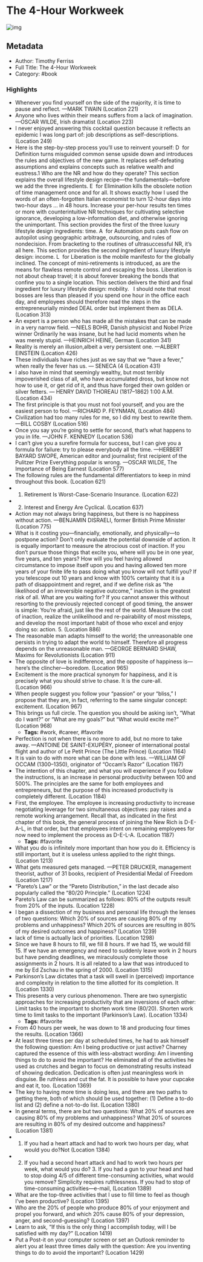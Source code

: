 # The 4-Hour Workweek

![img](https://readwise-assets.s3.amazonaws.com/static/images/default-book-icon-5.25188386e520.png)

## Metadata

- Author: Timothy Ferriss
- Full Title: The 4-Hour Workweek
- Category: 
#book 
### Highlights

- Whenever you find yourself on the side of the majority, it is time to pause and reflect. —MARK TWAIN (Location 221)
- Anyone who lives within their means suffers from a lack of imagination. —OSCAR WILDE, Irish dramatist (Location 223)
- I never enjoyed answering this cocktail question because it reflects an epidemic I was long part of: job descriptions as self-descriptions. (Location 249)
- Here is the step-by-step process you’ll use to reinvent yourself: D  for Definition turns misguided common sense upside down and introduces the rules and objectives of the new game. It replaces self-defeating assumptions and explains concepts such as relative wealth and eustress.1 Who are the NR and how do they operate? This section explains the overall lifestyle design recipe—the fundamentals—before we add the three ingredients. E  for Elimination kills the obsolete notion of time management once and for all. It shows exactly how I used the words of an often-forgotten Italian economist to turn 12-hour days into two-hour days … in 48 hours. Increase your per-hour results ten times or more with counterintuitive NR techniques for cultivating selective ignorance, developing a low-information diet, and otherwise ignoring the unimportant. This section provides the first of the three luxury lifestyle design ingredients: time. A  for Automation puts cash flow on autopilot using geographic arbitrage, outsourcing, and rules of nondecision. From bracketing to the routines of ultrasuccessful NR, it’s all here. This section provides the second ingredient of luxury lifestyle design: income. L  for Liberation is the mobile manifesto for the globally inclined. The concept of mini-retirements is introduced, as are the means for flawless remote control and escaping the boss. Liberation is not about cheap travel; it is about forever breaking the bonds that confine you to a single location. This section delivers the third and final ingredient for luxury lifestyle design: mobility.   I should note that most bosses are less than pleased if you spend one hour in the office each day, and employees should therefore read the steps in the entrepreneurially minded DEAL order but implement them as DELA. (Location 313)
- An expert is a person who has made all the mistakes that can be made in a very narrow field. —NIELS BOHR, Danish physicist and Nobel Prize winner Ordinarily he was insane, but he had lucid moments when he was merely stupid. —HEINRICH HEINE, German (Location 341)
- Reality is merely an illusion,albeit a very persistent one. —ALBERT EINSTEIN (Location 426)
- These individuals have riches just as we say that we “have a fever,” when really the fever has us. — SENECA (4 (Location 431)
- I also have in mind that seemingly wealthy, but most terribly impoverished class of all, who have accumulated dross, but know not how to use it, or get rid of it, and thus have forged their own golden or silver fetters. — HENRY DAVID THOREAU (1817–1862) 1:00 A.M. (Location 434)
- The first principle is that you must not fool yourself, and you are the easiest person to fool. —RICHARD P. FEYNMAN, (Location 484)
- Civilization had too many rules for me, so I did my best to rewrite them. —BILL COSBY (Location 516)
- Once you say you’re going to settle for second, that’s what happens to you in life. —JOHN F. KENNEDY (Location 536)
- I can’t give you a surefire formula for success, but I can give you a formula for failure: try to please everybody all the time. —HERBERT BAYARD SWOPE, American editor and journalist; first recipient of the Pulitzer Prize Everything popular is wrong. —OSCAR WILDE, The Importance of Being Earnest (Location 577)
- The following rules are the fundamental differentiators to keep in mind throughout this book. (Location 621)
- 1. Retirement Is Worst-Case-Scenario Insurance. (Location 622)
- 2. Interest and Energy Are Cyclical. (Location 637)
- Action may not always bring happiness, but there is no happiness without action. —BENJAMIN DISRAELI, former British Prime Minister (Location 775)
- What is it costing you—financially, emotionally, and physically—to postpone action? Don’t only evaluate the potential downside of action. It is equally important to measure the atrocious cost of inaction. If you don’t pursue those things that excite you, where will you be in one year, five years, and ten years? How will you feel having allowed circumstance to impose itself upon you and having allowed ten more years of your finite life to pass doing what you know will not fulfill you? If you telescope out 10 years and know with 100% certainty that it is a path of disappointment and regret, and if we define risk as “the likelihood of an irreversible negative outcome,” inaction is the greatest risk of all. What are you waiting for? If you cannot answer this without resorting to the previously rejected concept of good timing, the answer is simple: You’re afraid, just like the rest of the world. Measure the cost of inaction, realize the unlikelihood and re-pairability of most missteps, and develop the most important habit of those who excel and enjoy doing so: action. 5. (Location 886)
- The reasonable man adapts himself to the world; the unreasonable one persists in trying to adapt the world to himself. Therefore all progress depends on the unreasonable man. —GEORGE BERNARD SHAW, Maxims for Revolutionists (Location 911)
- The opposite of love is indifference, and the opposite of happiness is—here’s the clincher—boredom. (Location 965)
- Excitement is the more practical synonym for happiness, and it is precisely what you should strive to chase. It is the cure-all. (Location 966)
- When people suggest you follow your “passion” or your “bliss,” I propose that they are, in fact, referring to the same singular concept: excitement. (Location 967)
- This brings us full circle. The question you should be asking isn’t, “What do I want?” or “What are my goals?” but “What would excite me?” (Location 968)
  - **Tags:** #work, #career, #favorite
- Perfection is not when there is no more to add, but no more to take away. —ANTOINE DE SAINT-EXUPÉRY, pioneer of international postal flight and author of Le Petit Prince (The Little Prince) (Location 1164)
- It is vain to do with more what can be done with less. —WILLIAM OF OCCAM (1300–1350), originator of “Occam’s Razor” (Location 1167)
- The intention of this chapter, and what you will experience if you follow the instructions, is an increase in personal productivity between 100 and 500%. The principles are the same for both employees and entrepreneurs, but the purpose of this increased productivity is completely different. (Location 1184)
- First, the employee. The employee is increasing productivity to increase negotiating leverage for two simultaneous objectives: pay raises and a remote working arrangement. Recall that, as indicated in the first chapter of this book, the general process of joining the New Rich is D-E-A-L, in that order, but that employees intent on remaining employees for now need to implement the process as D-E-L-A. (Location 1187)
  - **Tags:** #favorite
- What you do is infinitely more important than how you do it. Efficiency is still important, but it is useless unless applied to the right things. (Location 1213)
- What gets measured gets managed. —PETER DRUCKER, management theorist, author of 31 books, recipient of Presidential Medal of Freedom (Location 1217)
- “Pareto’s Law” or the “Pareto Distribution,” in the last decade also popularly called the “80/20 Principle.” (Location 1224)
- Pareto’s Law can be summarized as follows: 80% of the outputs result from 20% of the inputs. (Location 1228)
- I began a dissection of my business and personal life through the lenses of two questions: Which 20% of sources are causing 80% of my problems and unhappiness? Which 20% of sources are resulting in 80% of my desired outcomes and happiness? (Location 1239)
- lack of time is actually lack of priorities. (Location 1298)
- Since we have 8 hours to fill, we fill 8 hours. If we had 15, we would fill 15. If we have an emergency and need to suddenly leave work in 2 hours but have pending deadlines, we miraculously complete those assignments in 2 hours. It is all related to a law that was introduced to me by Ed Zschau in the spring of 2000. (Location 1315)
- Parkinson’s Law dictates that a task will swell in (perceived) importance and complexity in relation to the time allotted for its completion. It (Location 1330)
- This presents a very curious phenomenon. There are two synergistic approaches for increasing productivity that are inversions of each other: Limit tasks to the important to shorten work time (80/20). Shorten work time to limit tasks to the important (Parkinson’s Law). (Location 1334)
  - **Tags:** #favorite
- From 40 hours per week, he was down to 18 and producing four times the results. (Location 1366)
- At least three times per day at scheduled times, he had to ask himself the following question: Am I being productive or just active? Charney captured the essence of this with less-abstract wording: Am I inventing things to do to avoid the important? He eliminated all of the activities he used as crutches and began to focus on demonstrating results instead of showing dedication. Dedication is often just meaningless work in disguise. Be ruthless and cut the fat. It is possible to have your cupcake and eat it, too. (Location 1369)
- The key to having more time is doing less, and there are two paths to getting there, both of which should be used together: (1) Define a to-do list and (2) define a not-to-do list. (Location 1380)
- In general terms, there are but two questions: What 20% of sources are causing 80% of my problems and unhappiness? What 20% of sources are resulting in 80% of my desired outcome and happiness? (Location 1381)
- 1. If you had a heart attack and had to work two hours per day, what would you do?Not (Location 1384)
- 2. If you had a second heart attack and had to work two hours per week, what would you do? 3. If you had a gun to your head and had to stop doing 4/5 of different time-consuming activities, what would you remove? Simplicity requires ruthlessness. If you had to stop of time-consuming activities—e-mail, (Location 1389)
- What are the top-three activities that I use to fill time to feel as though I’ve been productive? (Location 1395)
- Who are the 20% of people who produce 80% of your enjoyment and propel you forward, and which 20% cause 80% of your depression, anger, and second-guessing? (Location 1397)
- Learn to ask, “If this is the only thing I accomplish today, will I be satisfied with my day?” (Location 1419)
- Put a Post-it on your computer screen or set an Outlook reminder to alert you at least three times daily with the question: Are you inventing things to do to avoid the important? (Location 1429)

